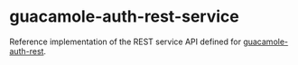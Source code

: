 guacamole-auth-rest-service
===========================

Reference implementation of the REST service API defined for 
[guacamole-auth-rest](https://github.com/soulwing/guacamole-auth-rest).
